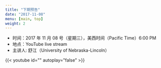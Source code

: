 ```yaml
---
title: "下期预告"
date: "2017-11-08"
menu: [main, top]
weight: 2
---
```


- 时间：2017 年 11 月 08 号（星期三），美西时间（Pacific Time）6:00 PM
- 地点：YouTube live stream 
- 主讲人: 舒江（University of Nebraska-Lincoln）



{{< youtube id="" autoplay="false" >}}
